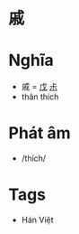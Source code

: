 # 戚

# Nghĩa
* 戚 = [戊](戊.md) [尗](尗.md)
* thân thích

# Phát âm
* /thích/

# Tags
* Hán Việt

<script>window.HANZI_FIELD='戚';</script>
